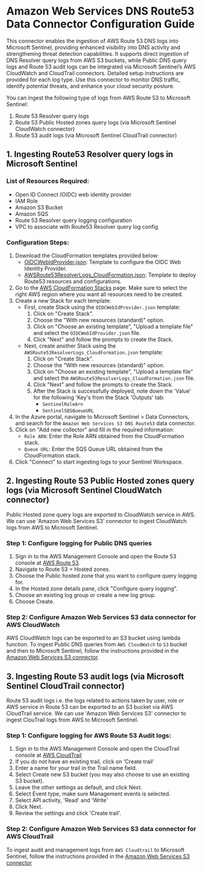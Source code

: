 # Amazon Web Services DNS Route53 Data Connector Configuration Guide

This connector enables the ingestion of AWS Route 53 DNS logs into Microsoft Sentinel, providing enhanced visibility into DNS activity and strengthening threat detection capabilities. It supports direct ingestion of DNS Resolver query logs from AWS S3 buckets, while Public DNS query logs and Route 53 audit logs can be integrated via Microsoft Sentinel’s AWS CloudWatch and CloudTrail connectors. Detailed setup instructions are provided for each log type. Use this connector to monitor DNS traffic, identify potential threats, and enhance your cloud security posture.

You can ingest the following type of logs from AWS Route 53 to Microsoft Sentinel:
1. Route 53 Resolver query logs
2. Route 53 Public Hosted zones query logs (via Microsoft Sentinel CloudWatch connector)
3. Route 53 audit logs (via Microsoft Sentinel CloudTrail connector)

## 1. Ingesting Route53 Resolver query logs in Microsoft Sentinel

### List of Resources Required:

* Open ID Connect (OIDC) web identity provider
* IAM Role
* Amazon S3 Bucket
* Amazon SQS
* Route 53 Resolver query logging configuration
* VPC to associate with Route53 Resolver query log config

### Configuration Steps:

1. Download the CloudFormation templates provided below:
   - [OIDCWebIdProvider.json](https://github.com/Azure/Azure-Sentinel/blob/c1344c7c13a718f771f444a54e51a3962a6dbbbd/DataConnectors/AWS-S3/CloudFormation/OIDCWebIdProvider.json): Template to configure the OIDC Web Identity Provider.
   - [AWSRoute53ResolverLogs_CloudFormation.json](https://github.com/Azure/Azure-Sentinel/blob/c1344c7c13a718f771f444a54e51a3962a6dbbbd/DataConnectors/AWS-S3/CloudFormation/DNSRoute53/AWSRoute53ResolverLogs_CloudFormation.json): Template to deploy Route53 resources and configurations.
2. Go to the [AWS CloudFormation Stacks](https://console.aws.amazon.com/cloudformation/home) page. Make sure to select the right AWS region where you want all resources need to be created.
3. Create a new Stack for each template:
   - First, create Stack using the `OIDCWebIdProvider.json` template:
     1. Click on "Create Stack".
     2. Choose the "With new resources (standard)" option.
     3. Click on "Choose an existing template", "Upload a template file" and select the `OIDCWebIdProvider.json` file.
     4. Click "Next" and follow the prompts to create the Stack.
   - Next, create another Stack using the `AWSRoute53ResolverLogs_CloudFormation.json` template:
     1. Click on "Create Stack".
     2. Choose the "With new resources (standard)" option.
     3. Click on "Choose an existing template", "Upload a template file" and select the `AWSRoute53ResolverLogs_CloudFormation.json` file.
     4. Click "Next" and follow the prompts to create the Stack.
     5. After the Stack is successfully deployed, note down the 'Value' for the following 'Key's from the Stack 'Outputs' tab:
        - `SentinelRoleArn`
        - `SentinelSQSQueueURL`
4. In the Azure portal, navigate to Microsoft Sentinel > Data Connectors, and search for the `Amazon Web Services S3 DNS Route53` data connector.
5. Click on "Add new collector" and fill in the required information:
   - `Role ARN`: Enter the Role ARN obtained from the CloudFormation stack.
   - `Queue URL`: Enter the SQS Queue URL obtained from the CloudFormation stack.
6. Click "Connect" to start ingesting logs to your Sentinel Workspace.

## 2. Ingesting Route 53 Public Hosted zones query logs (via Microsoft Sentinel CloudWatch connector)
Public Hosted zone query logs are exported to CloudWatch service in AWS. We can use 'Amazon Web Services S3' connector to ingest CloudWatch logs from AWS to Microsoft Sentinel.

### Step 1: Configure logging for Public DNS queries

1. Sign in to the AWS Management Console and open the Route 53 console at [AWS Route 53](https://console.aws.amazon.com/route53/).
2. Navigate to Route 53 > Hosted zones.
3. Choose the Public hosted zone that you want to configure query logging for.
4. In the Hosted zone details pane, click "Configure query logging".
5. Choose an existing log group or create a new log group.
6. Choose Create.
### Step 2: Configure Amazon Web Services S3 data connector for AWS CloudWatch
AWS CloudWatch logs can be exported to an S3 bucket using lambda function. To ingest Public DNS queries from `AWS CloudWatch` to `S3` bucket and then to Microsoft Sentinel, follow the instructions provided in the [Amazon Web Services S3 connector](https://learn.microsoft.com/en-us/azure/sentinel/connect-aws?tabs=s3).

## 3. Ingesting Route 53 audit logs (via Microsoft Sentinel CloudTrail connector)

Route 53 audit logs i.e. the logs related to actions taken by user, role or AWS service in Route 53 can be exported to an S3 bucket via AWS CloudTrail service. We can use 'Amazon Web Services S3' connector to ingest ClouTrail logs from AWS to Microsoft Sentinel.

### Step 1: Configure logging for AWS Route 53 Audit logs:

1. Sign in to the AWS Management Console and open the CloudTrail console at [AWS CloudTrail](https://console.aws.amazon.com/cloudtrail)
2. If you do not have an existing trail, click on 'Create trail'
3. Enter a name for your trail in the Trail name field.
4. Select Create new S3 bucket (you may also choose to use an existing S3 bucket).
5. Leave the other settings as default, and click Next.
6. Select Event type, make sure Management events is selected.
7. Select API activity, 'Read' and 'Write'
8. Click Next.
9. Review the settings and click 'Create trail'.

### Step 2: Configure Amazon Web Services S3 data connector for AWS CloudTrail
To ingest audit and management logs from  `AWS Cloudtrail` to Microsoft Sentinel, follow the instructions provided in the [Amazon Web Services S3 connector](https://learn.microsoft.com/en-us/azure/sentinel/connect-aws?tabs=s3)